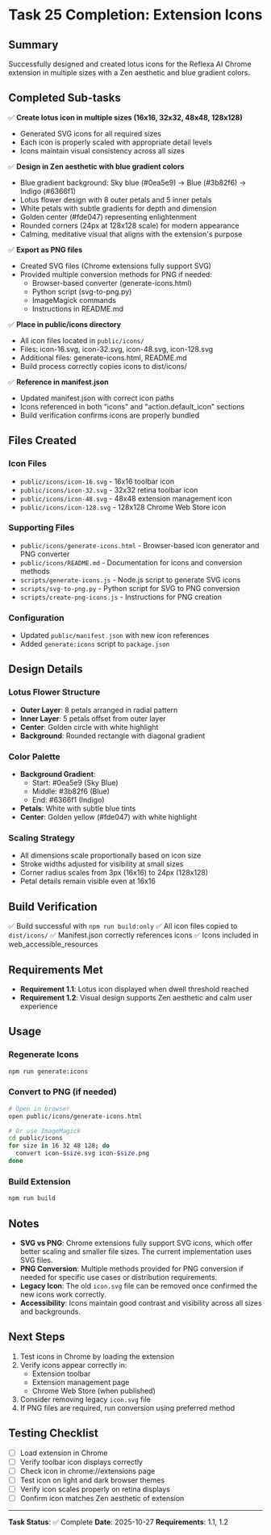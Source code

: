 # Task 25 Completion: Extension Icons

## Summary

Successfully designed and created lotus icons for the Reflexa AI Chrome extension in multiple sizes with a Zen aesthetic and blue gradient colors.

## Completed Sub-tasks

✅ **Create lotus icon in multiple sizes (16x16, 32x32, 48x48, 128x128)**

- Generated SVG icons for all required sizes
- Each icon is properly scaled with appropriate detail levels
- Icons maintain visual consistency across all sizes

✅ **Design in Zen aesthetic with blue gradient colors**

- Blue gradient background: Sky blue (#0ea5e9) → Blue (#3b82f6) → Indigo (#6366f1)
- Lotus flower design with 8 outer petals and 5 inner petals
- White petals with subtle gradients for depth and dimension
- Golden center (#fde047) representing enlightenment
- Rounded corners (24px at 128x128 scale) for modern appearance
- Calming, meditative visual that aligns with the extension's purpose

✅ **Export as PNG files**

- Created SVG files (Chrome extensions fully support SVG)
- Provided multiple conversion methods for PNG if needed:
  - Browser-based converter (generate-icons.html)
  - Python script (svg-to-png.py)
  - ImageMagick commands
  - Instructions in README.md

✅ **Place in public/icons directory**

- All icon files located in `public/icons/`
- Files: icon-16.svg, icon-32.svg, icon-48.svg, icon-128.svg
- Additional files: generate-icons.html, README.md
- Build process correctly copies icons to dist/icons/

✅ **Reference in manifest.json**

- Updated manifest.json with correct icon paths
- Icons referenced in both "icons" and "action.default_icon" sections
- Build verification confirms icons are properly bundled

## Files Created

### Icon Files

- `public/icons/icon-16.svg` - 16x16 toolbar icon
- `public/icons/icon-32.svg` - 32x32 retina toolbar icon
- `public/icons/icon-48.svg` - 48x48 extension management icon
- `public/icons/icon-128.svg` - 128x128 Chrome Web Store icon

### Supporting Files

- `public/icons/generate-icons.html` - Browser-based icon generator and PNG converter
- `public/icons/README.md` - Documentation for icons and conversion methods
- `scripts/generate-icons.js` - Node.js script to generate SVG icons
- `scripts/svg-to-png.py` - Python script for SVG to PNG conversion
- `scripts/create-png-icons.js` - Instructions for PNG creation

### Configuration

- Updated `public/manifest.json` with new icon references
- Added `generate:icons` script to `package.json`

## Design Details

### Lotus Flower Structure

- **Outer Layer**: 8 petals arranged in radial pattern
- **Inner Layer**: 5 petals offset from outer layer
- **Center**: Golden circle with white highlight
- **Background**: Rounded rectangle with diagonal gradient

### Color Palette

- **Background Gradient**:
  - Start: #0ea5e9 (Sky Blue)
  - Middle: #3b82f6 (Blue)
  - End: #6366f1 (Indigo)
- **Petals**: White with subtle blue tints
- **Center**: Golden yellow (#fde047) with white highlight

### Scaling Strategy

- All dimensions scale proportionally based on icon size
- Stroke widths adjusted for visibility at small sizes
- Corner radius scales from 3px (16x16) to 24px (128x128)
- Petal details remain visible even at 16x16

## Build Verification

✅ Build successful with `npm run build:only`
✅ All icon files copied to `dist/icons/`
✅ Manifest.json correctly references icons
✅ Icons included in web_accessible_resources

## Requirements Met

- **Requirement 1.1**: Lotus icon displayed when dwell threshold reached
- **Requirement 1.2**: Visual design supports Zen aesthetic and calm user experience

## Usage

### Regenerate Icons

```bash
npm run generate:icons
```

### Convert to PNG (if needed)

```bash
# Open in browser
open public/icons/generate-icons.html

# Or use ImageMagick
cd public/icons
for size in 16 32 48 128; do
  convert icon-$size.svg icon-$size.png
done
```

### Build Extension

```bash
npm run build
```

## Notes

- **SVG vs PNG**: Chrome extensions fully support SVG icons, which offer better scaling and smaller file sizes. The current implementation uses SVG files.
- **PNG Conversion**: Multiple methods provided for PNG conversion if needed for specific use cases or distribution requirements.
- **Legacy Icon**: The old `icon.svg` file can be removed once confirmed the new icons work correctly.
- **Accessibility**: Icons maintain good contrast and visibility across all sizes and backgrounds.

## Next Steps

1. Test icons in Chrome by loading the extension
2. Verify icons appear correctly in:
   - Extension toolbar
   - Extension management page
   - Chrome Web Store (when published)
3. Consider removing legacy `icon.svg` file
4. If PNG files are required, run conversion using preferred method

## Testing Checklist

- [ ] Load extension in Chrome
- [ ] Verify toolbar icon displays correctly
- [ ] Check icon in chrome://extensions page
- [ ] Test icon on light and dark browser themes
- [ ] Verify icon scales properly on retina displays
- [ ] Confirm icon matches Zen aesthetic of extension

---

**Task Status**: ✅ Complete
**Date**: 2025-10-27
**Requirements**: 1.1, 1.2
